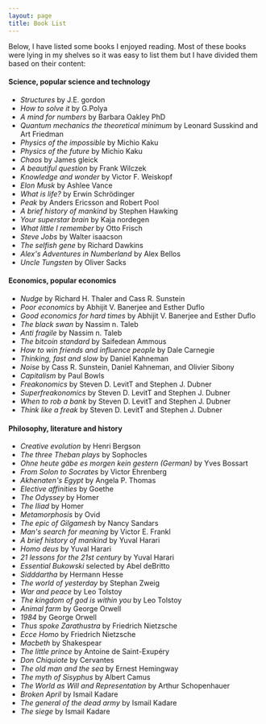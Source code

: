 ```yaml
---
layout: page
title: Book List
---
```


Below, I have listed some books I enjoyed reading. Most of these books were lying in my shelves so it was easy to list them but 
I have divided them based on their content:

#### Science, popular science and technology  

- _Structures_ by J.E. gordon
- _How to solve it_ by G.Polya
- _A mind for numbers_ by Barbara Oakley PhD 
- _Quantum mechanics the theoretical minimum_ by Leonard Susskind and Art Friedman 
- _Physics of the impossible_ by Michio Kaku 
- _Physics of the future_ by Michio Kaku 
- _Chaos_ by James gleick
- _A beautiful question_ by Frank Wilczek
- _Knowledge and wonder_ by Victor F. Weiskopf
- _Elon Musk_ by Ashlee Vance
- _What is life?_ by Erwin Schrödinger
- _Peak_ by Anders Ericsson and Robert Pool 
- _A brief history of mankind_ by Stephen Hawking
- _Your superstar brain_ by Kaja nordegen  
- _What little I remember_ by Otto Frisch 
- _Steve Jobs_ by Walter isaacson
- _The selfish gene_ by Richard Dawkins
- _Alex's Adventures in Numberland_ by Alex Bellos
- _Uncle Tungsten_ by Oliver Sacks

#### Economics, popular economics   

- _Nudge_ by Richard H. Thaler and Cass R. Sunstein
- _Poor economics_ by Abhijit V. Banerjee and Esther Duflo
- _Good economics for hard times_ by Abhijit V. Banerjee and Esther Duflo
- _The black swan_ by Nassim n. Taleb
- _Anti fragile_ by Nassim n. Taleb
- _The bitcoin standard_ by Saifedean Ammous
- _How to win friends and influence people_ by Dale Carnegie
- _Thinking, fast and slow_ by Daniel Kahneman
- _Noise_ by Cass R. Sunstein, Daniel Kahneman, and Olivier Sibony
- _Capitalism_ by Paul Bowls
- _Freakonomics_ by Steven D. LevitT and Stephen J. Dubner
- _Superfreakonomics_ by Steven D. LevitT and Stephen J. Dubner
- _When to rob a bank_ by Steven D. LevitT and Stephen J. Dubner
- _Think like a freak_ by Steven D. LevitT and Stephen J. Dubner
  

#### Philosophy, literature and history   

- _Creative evolution_ by Henri Bergson
- _The three Theban plays_ by Sophocles
- _Ohne heute gäbe es morgen kein gestern (German)_ by Yves Bossart
- _From Solon to Socrates_ by Victor Ehrenberg
- _Akhenaten's Egypt_ by Angela P. Thomas
- _Elective affinities_ by Goethe
- _The Odyssey_ by Homer
- _The Iliad_ by Homer
- _Metamorphosis_ by Ovid
- _The epic of Gilgamesh_ by Nancy Sandars
- _Man's search for meaning_ by Victor E. Frankl
- _A brief history of mankind_ by Yuval Harari
- _Homo deus_ by Yuval Harari
- _21 lessons for the 21st century_ by Yuval Harari
- _Essential Bukowski_ selected by Abel deBritto
- _Sidddartha_ by Hermann Hesse
- _The world of yesterday_ by Stephan Zweig
- _War and peace_ by Leo Tolstoy
- _The kingdom of god is within you_ by Leo Tolstoy
- _Animal farm_ by George Orwell
- _1984_ by George Orwell
- _Thus spoke Zarathustra_ by Friedrich Nietzsche
- _Ecce Homo_ by Friedrich Nietzsche
- _Macbeth_ by Shakespear
- _The little prince_ by Antoine de Saint-Exupéry
- _Don Chiquiote_ by Cervantes
- _The old man and the sea_ by Ernest Hemingway
- _The myth of Sisyphus_ by Albert Camus
- _The World as Will and Representation_ by Arthur Schopenhauer
- _Broken April_ by Ismail Kadare
- _The general of the dead army_ by Ismail Kadare
- _The siege_ by Ismail Kadare

